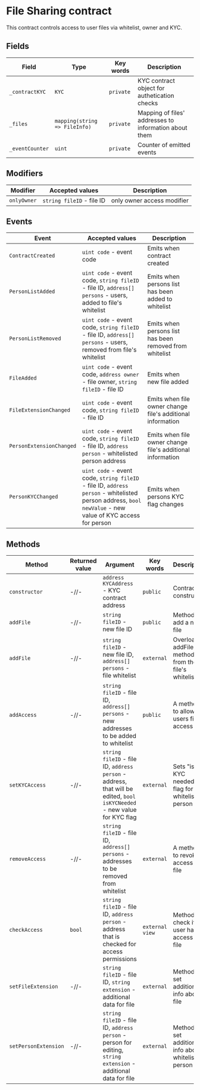 # File Sharing contract

This contract controls access to user files via whitelist, owner and KYC.

## Fields

| Field | Type | Key words | Description |
|---|---|---|---|
| `_contractKYC` | `KYC` | `private` | KYC contract object for authetication checks |
| `_files` | `mapping(string => FileInfo)` | `private` | Mapping of files' addresses to information about them |
| `_eventCounter` | `uint` | `private` | Counter of emitted events |

## Modifiers

| Modifier | Accepted values | Description |
|---|---|---|
| `onlyOwner` | `string fileID` - file ID | only owner access modifier |

## Events

| Event | Accepted values | Description |
|---|---|---|
| `ContractCreated` | `uint code` - event code | Emits when contract created |
| `PersonListAdded` | `uint code` - event code, `string fileID` - file ID, `address[] persons` - users, added to file's whitelist | Emits when persons list has been added to whitelist |
| `PersonListRemoved` | `uint code` - event code, `string fileID` - file ID, `address[] persons` - users, removed from file's whitelist | Emits when persons list has been removed from whitelist |
| `FileAdded` | `uint code` - event code, `address owner` - file owner, `string fileID` - file ID | Emits when new file added |
| `FileExtensionChanged` | `uint code` - event code, `string fileID` - file ID | Emits when file owner change file's additional information |
| `PersonExtensionChanged` | `uint code` - event code, `string fileID` - file ID, `address person` - whitelisted person address | Emits when file owner change file's additional information |
| `PersonKYCChanged` | `uint code` - event code, `string fileID` - file ID, `address person` - whitelisted person address, `bool newValue` - new value of KYC access for person | Emits when persons KYC flag changes |

## Methods

| Method | Returned value | Argument | Key words | Description |
|---|---|---|---|---|
| `constructor` | -//- | `address KYCAddress` - KYC contract address | `public` | Contract constructor |
| `addFile` | -//- | `string fileID` - new file ID | `public` | Method to add a new file |
| `addFile` | -//- | `string fileID` - new file ID, `address[] persons` - file whitelist | `external` | Overload addFile method from the file's whitelist |
| `addAccess` | -//- | `string fileID` - file ID, `address[] persons` - new addresses to be added to whitelist | `public` | A method to allow users file access |
| `setKYCAccess` | -//- | `string fileID` - file ID, `address person` - address, that will be edited, `bool isKYCNeeded` - new value for KYC flag | `external` | Sets "is KYC needed" flag for whitelisted person |
| `removeAccess` | -//- | `string fileID` - file ID, `address[] persons` - addresses to be removed from whitelist | `external` | A method to revoke access to file |
| `checkAccess` | `bool` | `string fileID` - file ID, `address person` - address that is checked for access permissions | `external view` | Method to check if a user has access to a file |
| `setFileExtension` | -//- | `string fileID` - file ID, `string extension` - additional data for file | `external` | Method to set additional info about file |
| `setPersonExtension` | -//- | `string fileID` - file ID, `address person` - person for editing, `string extension` - additional data for file | `external` | Method to set additional info about whitelisted person |
